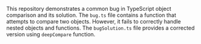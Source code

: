 This repository demonstrates a common bug in TypeScript object comparison and its solution. The `bug.ts` file contains a function that attempts to compare two objects. However, it fails to correctly handle nested objects and functions. The `bugSolution.ts` file provides a corrected version using `deepCompare` function.
